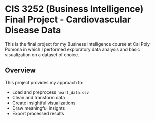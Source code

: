 # CIS 3252 (Business Intelligence) Final Project - Cardiovascular Disease Data

This is the final project for my Business Intelligence course at Cal Poly Pomona in which I performed exploratory data analysis and basic visualization on a dataset of choice.

## Overview

This project provides my approach to:
- Load and preprocess `heart_data.csv`
- Clean and transform data
- Create insightful visualizations
- Draw meaningful insights
- Export processed results